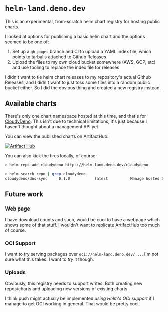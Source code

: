 # `helm-land.deno.dev`

This is an experimental, from-scratch helm chart registry for hosting public charts.

I looked at options for publishing a basic helm chart and the options seemed to be one of:

1. Set up a `gh-pages` branch and CI to upload a YAML index file, which points to tarballs attached to Github Releases
2. Upload the files to my own cloud bucket somewhere (AWS, GCP, etc) and use tooling to replace the index file for releases

I didn't want to tie helm chart releases to my repository's actual Github Releases,
and I didn't want to just toss some files into a random public bucket either.
So I did the obvious thing and created a new registry instead.

## Available charts

There's only one chart namespace hosted at this time, and that's for [CloudyDeno](https://github.com/cloudydeno).
This isn't due to technical limitations, it's just because I haven't thought about a management API yet.

You can view the published charts on ArtifactHub:

[![Artifact Hub](https://img.shields.io/endpoint?url=https://artifacthub.io/badge/repository/cloudydeno)](https://artifacthub.io/packages/search?repo=cloudydeno)

You can also kick the tires locally, of course:

```sh
> helm repo add cloudydeno https://helm-land.deno.dev/cloudydeno

> helm search repo | grep cloudydeno
cloudydeno/dns-sync     0.1.0           latest          Manage hosted DNS providers using a Kubernetes ...
```

## Future work

### Web page

I have download counts and such, would be cool to have a webpage which shows some of that stuff.
I wouldn't want to replicate ArtifactHub too much of course.

### OCI Support

I want to try serving packages over `oci://helm-land.deno.dev/...`.
I'm not sure what this takes. I want to *try* it though.

### Uploads

Obviously, this registry needs to support writes.
Both creating new repos/charts and uploading new versions of existing charts.

I think push might actually be implemented *using Helm's OCI support*
if I manage to get OCI working in general. That would be pretty cool.

